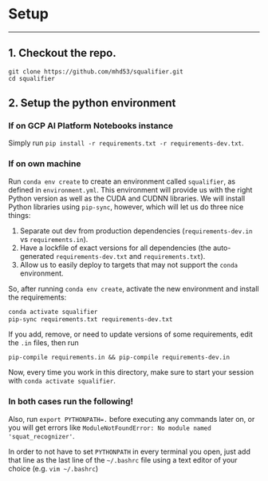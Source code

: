 # Setup

-----

## 1. Checkout the repo.

```shell
git clone https://github.com/mhd53/squalifier.git
cd squalifier
```

## 2. Setup the python environment

### If on GCP AI Platform Notebooks instance

Simply run ```pip install -r requirements.txt -r requirements-dev.txt```.

### If on own machine

Run `conda env create` to create an environment called `squalifier`, as defined in `environment.yml`.
This environment will provide us with the right Python version as well as the CUDA and CUDNN libraries.
We will install Python libraries using `pip-sync`, however, which will let us do three nice things:

1. Separate out dev from production dependencies (`requirements-dev.in` vs `requirements.in`).
2. Have a lockfile of exact versions for all dependencies (the auto-generated `requirements-dev.txt` and `requirements.txt`).
3. Allow us to easily deploy to targets that may not support the `conda` environment.

So, after running `conda env create`, activate the new environment and install the requirements:

```sh
conda activate squalifier
pip-sync requirements.txt requirements-dev.txt
```

If you add, remove, or need to update versions of some requirements, edit the `.in` files, then run

```
pip-compile requirements.in && pip-compile requirements-dev.in
```

Now, every time you work in this directory, make sure to start your session with `conda activate squalifier`.

### In both cases run the following!

Also, run ```export PYTHONPATH=.``` before executing any commands later on, or you will get errors like `ModuleNotFoundError: No module named 'squat_recognizer'`.

In order to not have to set `PYTHONPATH` in every terminal you open, just add that line as the last line of the `~/.bashrc` file using a text editor of your choice (e.g. `vim ~/.bashrc`)